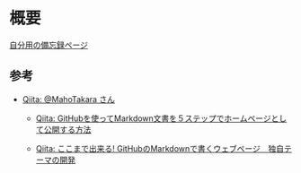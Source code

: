 # 概要

[自分用の備忘録ページ](https://utasuzuki.github.io/memo)


## 参考

- [Qiita: @MahoTakara さん](https://qiita.com/MahoTakara)

  - [Qiita: GitHubを使ってMarkdown文書を５ステップでホームページとして公開する方法](https://qiita.com/MahoTakara/items/3800e9dc83b530d0a050)
  
  - [Qiita: ここまで出来る! GitHubのMarkdownで書くウェブページ　独自テーマの開発](https://qiita.com/MahoTakara/items/e3d88a0d5d128bb07b27)

